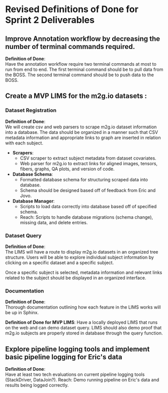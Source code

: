# Revised Definitions of Done for Sprint 2 Deliverables  

## Improve Annotation workflow by decreasing the number of terminal commands required.  
**Definition of Done**:  
Have the annotation workflow require two terminal commands at most to run from end to end. The first terminal command should be to pull data from the BOSS. The second terminal command should be to push data to the BOSS.  

## Create a MVP LIMS for the m2g.io datasets :  

### Dataset Registration  
**Definition of Done**:  
We will create csv and web parsers to scrape m2g.io dataset information into a database. The data should be organized in a manner such that CSV metadata information and appropriate links to graph are inserted in relation with each subject.
  - **Scrapers**:
    - CSV scraper to extract subject metadata from dataset covariates.  
    - Web parser for m2g.io to extract links for aligned images, tensors, fibers, graphs, QA plots, and version of code.
  - **Database Schema**:
    - Formatted database schema for structuring scraped data into database.
    - Schema should be designed based off of feedback from Eric and Jovo.
  - **Database Manager**:
    - Scripts to load data correctly into database based off of specified schema.
    - Reach: Scripts to handle database migrations (schema change), missing data, and delete entries.

### Dataset Query  
**Definition of Done**:  
The LIMS will have a route to display m2g.io datasets in an organized tree structure. Users will be able to explore individual subject information by clicking on a specific dataset and a specific subject.  

Once a specific subject is selected, metadata information and relevant links related to the subject should be displayed in an organized interface.  


### Documentation  
**Definition of Done**:  
Thorough documentation outlining how each feature in the LIMS works will be up in Sphinx.   

**Definition of Done for MVP LIMS**: Have a locally deployed LIMS that runs on the web and can demo dataset query. LIMS should also demo proof that m2g.io subjects are properly stored in database through the query function.

## Explore pipeline logging tools and implement basic pipeline logging for Eric's data    
**Definition of Done**:  
Have at least two tech evaluations on current pipeline logging tools (StackDriver, DataJoin?). Reach: Demo running pipeline on Eric's data and results being logged correctly.
